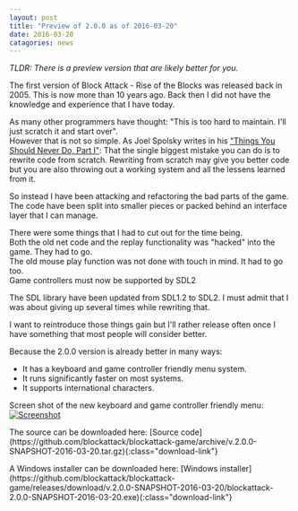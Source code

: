 ```yaml
---
layout: post
title: "Preview of 2.0.0 as of 2016-03-20"
date: 2016-03-20
catagories: news
---
```

_TLDR: There is a preview version that are likely better for you._

The first version of Block Attack - Rise of the Blocks was released back in 2005.
This is now more than 10 years ago. Back then I did not have the knowledge and experience that I have today.

As many other programmers have thought: "This is too hard to maintain. I'll just scratch it and start over". <br/>
However that is not so simple. As Joel Spolsky writes in his <a href="http://www.joelonsoftware.com/articles/fog0000000069.html">"Things You Should Never Do, Part I"</a>: That the single biggest mistake you can do is to rewrite code from scratch.
Rewriting from scratch may give you better code but you are also throwing out a working system and all the lessens learned from it.

So instead I have been attacking and refactoring the bad parts of the game.<br/>
The code have been split into smaller pieces or packed behind an interface layer that I can manage.

There were some things that I had to cut out for the time being.<br/>
Both the old net code and the replay functionality was "hacked" into the game. They had to go.<br/>
The old mouse play function was not done with touch in mind. It had to go too.<br/>
Game controllers must now be supported by SDL2

The SDL library have been updated from SDL1.2 to SDL2. I must admit that I was about giving up several times while rewriting that.

I want to reintroduce those things gain but I'll rather release often once I have something that most people will consider better.

Because the 2.0.0 version is already better in many ways:

 * It has a keyboard and game controller friendly menu system.
 * It runs significantly faster on most systems.
 * It supports international characters.

Screen shot of the new keyboard and game controller friendly menu:<br/>
<a href="{{ site.url }}/images/blockattack2_menu_2016-03-20_14-30-11.png"><img src="{{ site.url }}/images/blockattack2_menu_2016-03-20_14-30-11_thump.png" alt="Screenshot" border="0"/></a>
<p/>
The source can be downloaded here: [Source code](https://github.com/blockattack/blockattack-game/archive/v.2.0.0-SNAPSHOT-2016-03-20.tar.gz){:class="download-link"}<br/>
<p/>
A Windows installer can be downloaded here: 
[Windows installer](https://github.com/blockattack/blockattack-game/releases/download/v.2.0.0-SNAPSHOT-2016-03-20/blockattack-2.0.0-SNAPSHOT-2016-03-20.exe){:class="download-link"}
